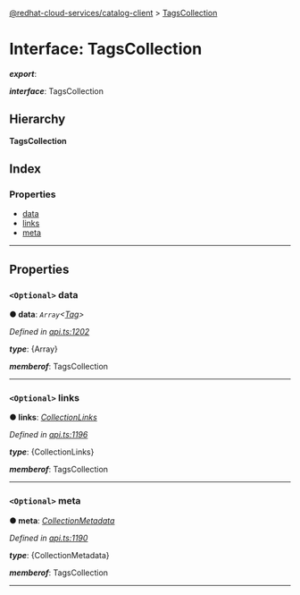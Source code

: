 [@redhat-cloud-services/catalog-client](../README.md) > [TagsCollection](../interfaces/tagscollection.md)

# Interface: TagsCollection

*__export__*: 

*__interface__*: TagsCollection

## Hierarchy

**TagsCollection**

## Index

### Properties

* [data](tagscollection.md#data)
* [links](tagscollection.md#links)
* [meta](tagscollection.md#meta)

---

## Properties

<a id="data"></a>

### `<Optional>` data

**● data**: *`Array`<[Tag](tag.md)>*

*Defined in [api.ts:1202](https://github.com/RedHatInsights/javascript-clients/blob/master/packages/catalog/api.ts#L1202)*

*__type__*: {Array}

*__memberof__*: TagsCollection

___
<a id="links"></a>

### `<Optional>` links

**● links**: *[CollectionLinks](collectionlinks.md)*

*Defined in [api.ts:1196](https://github.com/RedHatInsights/javascript-clients/blob/master/packages/catalog/api.ts#L1196)*

*__type__*: {CollectionLinks}

*__memberof__*: TagsCollection

___
<a id="meta"></a>

### `<Optional>` meta

**● meta**: *[CollectionMetadata](collectionmetadata.md)*

*Defined in [api.ts:1190](https://github.com/RedHatInsights/javascript-clients/blob/master/packages/catalog/api.ts#L1190)*

*__type__*: {CollectionMetadata}

*__memberof__*: TagsCollection

___

